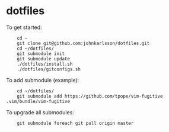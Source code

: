 dotfiles
========

To get started:
```
    cd ~
    git clone git@github.com:johnkarlsson/dotfiles.git
    cd ~/dotfiles/
    git submodule init
    git submodule update
    ./dotfiles/install.sh
    ./dotfiles/gitconfigs.sh
```

To add submodule (example):
```
    cd ~/dotfiles/
    git submodule add https://github.com/tpope/vim-fugitive .vim/bundle/vim-fugitive
```

To upgrade all submodules:
```
    git submodule foreach git pull origin master
```
